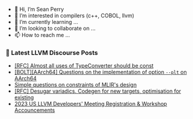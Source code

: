- 👋 Hi, I’m Sean Perry
- 👀 I’m interested in compilers (c++, COBOL, llvm)
- 🌱 I’m currently learning ...
- 💞️ I’m looking to collaborate on ...
- 📫 How to reach me ...

<!---
s66perry/s66perry is a ✨ special ✨ repository because its `README.md` (this file) appears on your GitHub profile.
You can click the Preview link to take a look at your changes.
--->
### 📕 Latest LLVM Discourse Posts

<!-- DISCOURSE-LLVM:START -->
- [[RFC] Almost all uses of TypeConverter should be const](https://discourse.llvm.org/t/rfc-almost-all-uses-of-typeconverter-should-be-const/72689#post_9)
- [[BOLT][AArch64] Questions on the implementation of option `--plt` on AArch64](https://discourse.llvm.org/t/bolt-aarch64-questions-on-the-implementation-of-option-plt-on-aarch64/72858#post_1)
- [Simple questions on constraints of MLIR&#39;s design](https://discourse.llvm.org/t/simple-questions-on-constraints-of-mlirs-design/72848#post_4)
- [[RFC] Desugar variadics. Codegen for new targets, optimisation for existing](https://discourse.llvm.org/t/rfc-desugar-variadics-codegen-for-new-targets-optimisation-for-existing/72854#post_2)
- [2023 US LLVM Developers&#39; Meeting Registration &amp; Workshop Accouncements](https://discourse.llvm.org/t/2023-us-llvm-developers-meeting-registration-workshop-accouncements/72610#post_2)
<!-- DISCOURSE-LLVM:END -->

